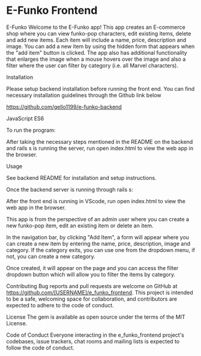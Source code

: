 # E-Funko Frontend 

E-Funko
Welcome to the E-Funko app! This app creates an E-commerce shop where you can view funko-pop characters, edit existing items, delete and add new items. Each item will include a name, price, description and image. You can add a new item by using the hidden form that appears when the "add item" button is clicked. The app also has additional functionality that enlarges the image when a mouse hovers over the image and also a filter where the user can filter by category (i.e. all Marvel characters).

Installation

Please setup backend installation before running the front end. You can find necessary installation guidelines through the Github link below

https://github.com/gello1199/e-funko-backend

JavaScript ES6

To run the program:

After taking the necessary steps mentioned in the README on the backend and rails s is running the server, run open index.html to view the web app in the browser.

Usage

See backend README for installation and setup instructions.

Once the backend server is running through rails s:

After the front end is running in VScode, run open index.html to view the web app in the browser.

This app is from the perspective of an admin user where you can create a new funko-pop item, edit an existing item or delete an item. 

In the navigation bar, by clicking "Add Item", a form will appear where you can create a new item by entering the name, price, description, image and category. If the category exits, you can use one from the dropdown menu, if not, you can create a new category.

Once created, it will appear on the page and you can access the filter dropdown button which will allow you to filter the items by category.



Contributing Bug reports and pull requests are welcome on GitHub at https://github.com/[USERNAME]/e_funko_frontend. This project is intended to be a safe, welcoming space for collaboration, and contributors are expected to adhere to the code of conduct.

License The gem is available as open source under the terms of the MIT License.

Code of Conduct Everyone interacting in the e_funko_frontend project's codebases, issue trackers, chat rooms and mailing lists is expected to follow the code of conduct.
